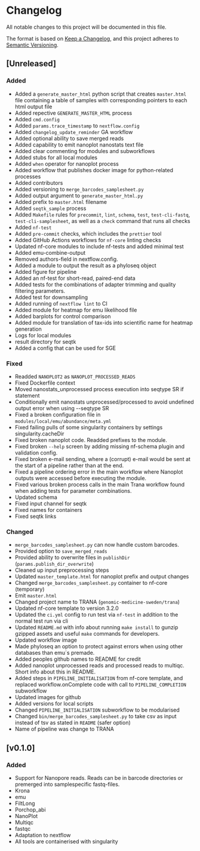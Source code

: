 # Changelog

All notable changes to this project will be documented in this file.

The format is based on [Keep a Changelog](https://keepachangelog.com/en/1.1.0/),
and this project adheres to [Semantic Versioning](https://semver.org/spec/v2.0.0.html).

## [Unreleased]

### Added

- Added a `generate_master_html` python script that creates `master.html` file
  containing a table of samples with corresponding pointers to each html output
  file
- Added repective `GENERATE_MASTER_HTML` process
- Added `cmd.config`
- Added `params.trace_timestamp` to `nextflow.config`
- Added `changelog_update_reminder` GA workflow
- Added optional ability to save merged reads
- Added capability to emit nanoplot nanostats text file
- Added clear commenting for modules and subworkflows
- Added stubs for all local modules
- Added `when` operator for nanoplot process
- Added workflow that publishes docker image for python-related processes
- Added contributors
- Added versioning to `merge_barcodes_samplesheet.py`
- Added output argument to `generate_master_html.py`
- Added prefix to `master.html` filename
- Added `seqtk_sample` process
- Added `Makefile` rules for `precommit`, `lint`, `schema`, `test`,
  `test-cli-fastq`, `test-cli-samplesheet`, as well as a `check` command that
  runs all checks
- Added `nf-test`
- Added `pre-commit` checks, which includes the `prettier` tool
- Added GitHub Actions workflows for `nf-core` linting checks
- Updated nf-core modules to include nf-tests and added minimal test
- Added emu-combine-output
- Removed authors-field in nextflow.config.
- Added a module to output the result as a phyloseq object
- Added figure for pipeline
- Added an nf-test for short-read, paired-end data
- Added tests for the combinations of adapter trimming and quality filtering parameters.
- Added test for downsampling
- Added running of `nextflow lint` to CI
- Added module for heatmap for emu likelihood file
- Added barplots for control comparison
- Added module for translation of tax-ids into scientific name for heatmap generation
- Logs for local modules
- result directory for seqtk
- Added a config that can be used for SGE

### Fixed

- Readded `NANOPLOT2` as `NANOPLOT_PROCESSED_READS`
- Fixed Dockerfile context
- Moved nanostats_unprocessed process execution into seqtype SR if statement
- Conditionally emit nanostats unprocessed/processed to avoid undefined output error when using --seqtype SR
- Fixed a broken configuration file in `modules/local/emu/abundance/meta.yml`
- Fixed failing pulls of some singularity containers by settings singularity.cacheDir
- Fixed broken nanoplot code. Readded prefixes to the module.
- Fixed broken `--help` screen by adding missing nf-schema plugin and validation config.
- Fixed broken e-mail sending, where a (corrupt) e-mail would be sent at the start of a pipeline rather than at the end.
- Fixed a pipeline ordering error in the main workflow where Nanoplot outputs were accessed before executing the module.
- Fixed various broken process calls in the main Trana workflow found when adding tests for parameter combinations.
- Updated schema
- Fixed input channel for seqtk
- Fixed names for containers
- Fixed seqtk links

### Changed

- `merge_barcodes_samplesheet.py` can now handle custom barcodes.
- Provided option to `save_merged_reads`
- Provided ability to overwrite files in `publishDir` (`params.publish_dir_overwrite`)
- Cleaned up input preprocessing steps
- Updated `master_template.html` for nanoplot prefix and output changes
- Changed `merge_barcodes_samplesheet.py` container to nf-core (temporary)
- Emit `master.html`
- Changed project name to TRANA (`genomic-medicine-sweden/trana`)
- Updated nf-core template to version 3.2.0
- Updated the `ci.yml` config to run test via `nf-test` in addition to the normal test run via cli
- Updated `README.md` with info about running `make install` to gunzip gzipped
  assets and useful `make` commands for developers.
- Updated workflow image
- Made phyloseq an option to protect against errors when using other databases than emu´s premade.
- Added peoples github names to README for credit
- Added nanoplot unprocessed reads and processed reads to multiqc. Short info about this in README.
- Added steps in `PIPELINE_INITIALISATION` from nf-core template, and replaced workflow.onComplete code
  with call to `PIPELINE_COMPLETION` subworkflow
- Updated images for github
- Added versions for local scripts
- Changed `PIPELINE_INITIALISATION` subworkflow to be modularised
- Changed `bin/merge_barcodes_samplesheet.py` to take csv as input instead of tsv as stated in `README` (safer option)
- Name of pipeline was change to TRANA

## [v0.1.0]

### Added

- Support for Nanopore reads. Reads can be in barcode directories or premerged into samplespecific fastq-files.
- Krona
- emu
- FiltLong
- Porchop_abi
- NanoPlot
- Multiqc
- fastqc
- Adaptation to nextflow
- All tools are containerised with singularity
